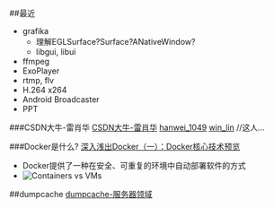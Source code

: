 
##最近
* grafika
  * 理解EGLSurface?Surface?ANativeWindow?
  * libgui, libui
* ffmpeg
* ExoPlayer
* rtmp, flv
* H.264 x264
* Android Broadcaster
* PPT

###CSDN大牛-雷肖华
[CSDN大牛-雷肖华](http://blog.csdn.net/leixiaohua1020)
[hanwei_1049](http://blog.chinaunix.net/uid/13746440.html)
[win_lin](http://my.csdn.net/winlinvip) //这人...

###Docker是什么?
[深入浅出Docker（一）：Docker核心技术预览](http://www.infoq.com/cn/articles/docker-core-technology-preview)
* Docker提供了一种在安全、可重复的环境中自动部署软件的方式
* ![Containers vs VMs](http://cdn3.infoqstatic.com/statics_s1_20160712-0252u2/resource/articles/docker-core-technology-preview/zh/resources/0731013.jpg)

##dumpcache
[dumpcache-服务器领域](http://www.dumpcache.com/wiki/doku.php?id=start)
  
